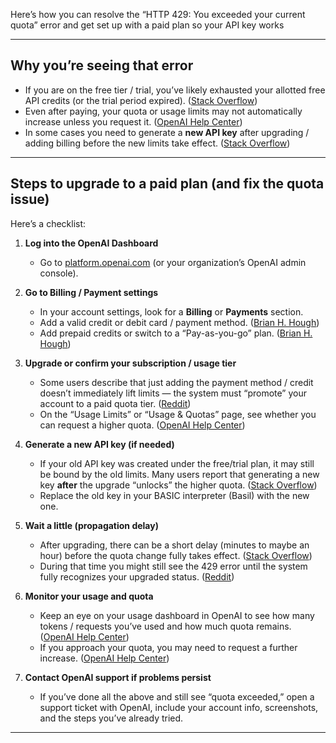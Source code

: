 Here’s how you can resolve the “HTTP 429: You exceeded your current quota” error and get set up with a paid plan so your API key works

---

## Why you’re seeing that error

* If you are on the free tier / trial, you’ve likely exhausted your allotted free API credits (or the trial period expired). ([Stack Overflow][1])
* Even after paying, your quota or usage limits may not automatically increase unless you request it. ([OpenAI Help Center][2])
* In some cases you need to generate a **new API key** after upgrading / adding billing before the new limits take effect. ([Stack Overflow][3])

---

## Steps to upgrade to a paid plan (and fix the quota issue)

Here’s a checklist:

1. **Log into the OpenAI Dashboard**

    * Go to [platform.openai.com](https://platform.openai.com) (or your organization’s OpenAI admin console).

2. **Go to Billing / Payment settings**

    * In your account settings, look for a **Billing** or **Payments** section.
    * Add a valid credit or debit card / payment method. ([Brian H. Hough][4])
    * Add prepaid credits or switch to a “Pay-as-you-go” plan. ([Brian H. Hough][4])

3. **Upgrade or confirm your subscription / usage tier**

    * Some users describe that just adding the payment method / credit doesn’t immediately lift limits — the system must “promote” your account to a paid quota tier. ([Reddit][5])
    * On the “Usage Limits” or “Usage & Quotas” page, see whether you can request a higher quota. ([OpenAI Help Center][2])

4. **Generate a new API key (if needed)**

    * If your old API key was created under the free/trial plan, it may still be bound by the old limits. Many users report that generating a new key **after** the upgrade “unlocks” the higher quota. ([Stack Overflow][3])
    * Replace the old key in your BASIC interpreter (Basil) with the new one.

5. **Wait a little (propagation delay)**

    * After upgrading, there can be a short delay (minutes to maybe an hour) before the quota change fully takes effect. ([Stack Overflow][1])
    * During that time you might still see the 429 error until the system fully recognizes your upgraded status. ([Reddit][5])

6. **Monitor your usage and quota**

    * Keep an eye on your usage dashboard in OpenAI to see how many tokens / requests you’ve used and how much quota remains. ([OpenAI Help Center][2])
    * If you approach your quota, you may need to request a further increase. ([OpenAI Help Center][2])

7. **Contact OpenAI support if problems persist**

    * If you’ve done all the above and still see “quota exceeded,” open a support ticket with OpenAI, include your account info, screenshots, and the steps you’ve already tried.

---

[1]: https://stackoverflow.com/questions/75898276/openai-api-error-429-you-exceeded-your-current-quota-please-check-your-plan-a?utm_source=chatgpt.com "OpenAI API error 429: \"You exceeded your current quota, please ..."
[2]: https://help.openai.com/en/articles/6643435-how-do-i-get-more-tokens-or-increase-my-monthly-usage-limits?utm_source=chatgpt.com "How do I get more tokens or increase my monthly usage limits?"
[3]: https://stackoverflow.com/questions/77583070/429-insufficient-quota-error-in-openai-api-even-though-account-has-paid-subscr?utm_source=chatgpt.com "429 \"Insufficient Quota\" error in OpenAI API even though account ..."
[4]: https://brianhhough.com/howto/openai-api-you-exceeded-your-current-quota-insufficient-quota-billing-error?utm_source=chatgpt.com "How to fix the OpenAI API Key Error: “You exceeded your current ..."
[5]: https://www.reddit.com/r/OpenAI/comments/1f3hmru/upgrade_usage_tier_on_open_ai_api_organisation/?utm_source=chatgpt.com "Upgrade Usage Tier on Open Ai Api Organisation : r/OpenAI - Reddit"

